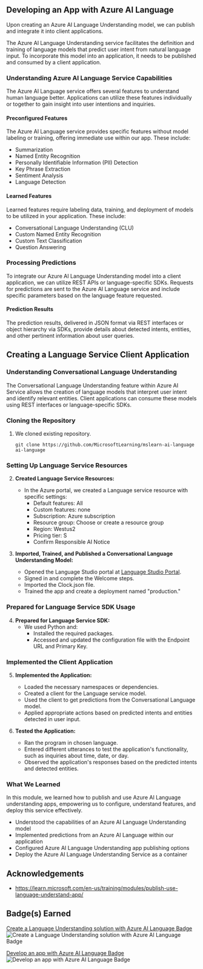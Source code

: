 ## Developing an App with Azure AI Language

Upon creating an Azure AI Language Understanding model, we can publish and integrate it into client applications.


The Azure AI Language Understanding service facilitates the definition and training of language models that predict user intent from natural language input. To incorporate this model into an application, it needs to be published and consumed by a client application.

### Understanding Azure AI Language Service Capabilities

The Azure AI Language service offers several features to understand human language better. Applications can utilize these features individually or together to gain insight into user intentions and inquiries.

#### Preconfigured Features

The Azure AI Language service provides specific features without model labeling or training, offering immediate use within our app. These include:

- Summarization
- Named Entity Recognition
- Personally Identifiable Information (PII) Detection
- Key Phrase Extraction
- Sentiment Analysis
- Language Detection

#### Learned Features

Learned features require labeling data, training, and deployment of models to be utilized in your application. These include:

- Conversational Language Understanding (CLU)
- Custom Named Entity Recognition
- Custom Text Classification
- Question Answering

### Processing Predictions

To integrate our Azure AI Language Understanding model into a client application, we can utilize REST APIs or language-specific SDKs. Requests for predictions are sent to the Azure AI Language service and include specific parameters based on the language feature requested.

#### Prediction Results

The prediction results, delivered in JSON format via REST interfaces or object hierarchy via SDKs, provide details about detected intents, entities, and other pertinent information about user queries.

## Creating a Language Service Client Application

### Understanding Conversational Language Understanding

The Conversational Language Understanding feature within Azure AI Service allows the creation of language models that interpret user intent and identify relevant entities. Client applications can consume these models using REST interfaces or language-specific SDKs.

### Cloning the Repository

1. We cloned existing repository.
     ```
     git clone https://github.com/MicrosoftLearning/mslearn-ai-language ai-language
     ```
   
### Setting Up Language Service Resources

2. **Created Language Service Resources:**
   - In the Azure portal, we created a Language service resource with specific settings:
     - Default features: All
     - Custom features: none
     - Subscription: Azure subscription
     - Resource group: Choose or create a resource group
     - Region: Westus2
     - Pricing tier: S
     - Confirm Responsible AI Notice

3. **Imported, Trained, and Published a Conversational Language Understanding Model:**
   - Opened the Language Studio portal at [Language Studio Portal](https://language.cognitive.azure.com).
   - Signed in and complete the Welcome steps.
   - Imported the Clock.json file.
   - Trained the app and create a deployment named "production."

### Prepared for Language Service SDK Usage

4. **Prepared for Language Service SDK:**
   - We used Python and:
     - Installed the required packages.
     - Accessed and updated the configuration file with the Endpoint URL and Primary Key.

### Implemented the Client Application

5. **Implemented the Application:**
   - Loaded the necessary namespaces or dependencies.
   - Created a client for the Language service model.
   - Used the client to get predictions from the Conversational Language model.
   - Applied appropriate actions based on predicted intents and entities detected in user input.

6. **Tested the Application:**
   - Ran the program in chosen language.
   - Entered different utterances to test the application's functionality, such as inquiries about time, date, or day.
   - Observed the application's responses based on the predicted intents and detected entities.


### What We Learned

In this module, we learned how to publish and use Azure AI Language understanding apps, empowering us to configure, understand features, and deploy this service effectively.
- Understood the capabilities of an Azure AI Language Understanding model
- Implemented predictions from an Azure AI Language within our application
- Configured Azure AI Language Understanding app publishing options
- Deploy the Azure AI Language Understanding Service as a container

## Acknowledgements
- https://learn.microsoft.com/en-us/training/modules/publish-use-language-understand-app/

## Badge(s) Earned
[Create a Language Understanding solution with Azure AI Language Badge](https://learn.microsoft.com/api/achievements/share/en-us/JainAyushri-0042/K5FREC2B?sharingId=966CA24C5AD997DF) ![Create a Language Understanding solution with Azure AI Language Badge](https://github.com/AJ1904/Microsoft-Ignite-Azure-AI-Language/assets/49027490/8a3ddc24-fbd1-429a-a292-ce517ff32cdf)

[Develop an app with Azure AI Language Badge](https://learn.microsoft.com/api/achievements/share/en-us/JainAyushri-0042/DGY74UQJ?sharingId=966CA24C5AD997DF) ![Develop an app with Azure AI Language Badge](https://github.com/AJ1904/Microsoft-Ignite-Azure-AI-Language/assets/49027490/3833cff9-5a87-4270-a90b-19dadbc124ca)





